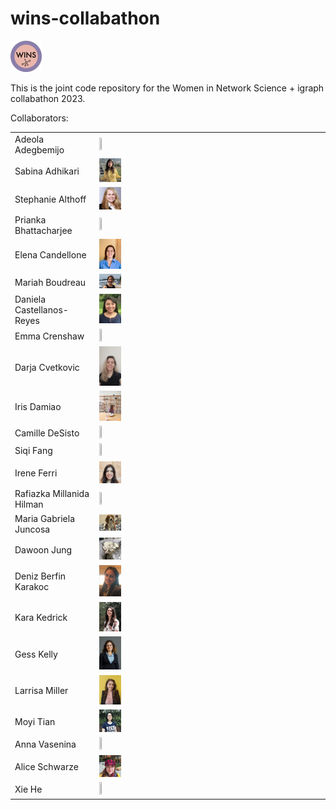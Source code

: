 # wins-collabathon

<img src="images/wins-logo.jpg"  width="10%" height="10%">

This is the joint code repository for the Women in Network Science + igraph collabathon 2023.

Collaborators:

<table>
    <tr>
    <td>Adeola Adegbemijo</td>
    <td valign="center"><img src="images/adegbemijo.jpg"  width="10%" height="10%"></td>
    </tr>
    <tr>
    <td>Sabina Adhikari</td>
    <td valign="center"><img src="images/adhikari.jpg"  width="10%" height="10%"></td>
    </tr>
    <tr>
    <td>Stephanie Althoff</td>
    <td valign="center"><img src="images/althoff.jpg"  width="10%" height="10%"></td>
    </tr>
    <tr>
    <td>Prianka Bhattacharjee</td>
    <td valign="center"><img src="images/bhattacharjee.jpg"  width="10%" height="10%"></td>
    </tr>
    <tr>
    <td>Elena Candellone</td>
    <td valign="center"><img src="images/candellone.jpg"  width="10%" height="10%"></td>
    </tr>
    <tr>
    <td>Mariah Boudreau</td>
    <td valign="center"><img src="images/boudreau.jpg"  width="10%" height="10%"></td>
    </tr>
    <tr>
    <td>Daniela Castellanos-Reyes</td>
    <td valign="center"><img src="images/castellanos-reyes.jpg"  width="10%" height="10%"></td>
    </tr>
    <tr>
    <td>Emma Crenshaw</td>
    <td valign="center"><img src="images/crenshaw.jpg"  width="10%" height="10%"></td>
    </tr>
    <tr>
    <td>Darja Cvetkovic</td>
    <td valign="center"><img src="images/cvetkovic.jpg"  width="10%" height="10%"></td>
    </tr>
    <tr>
    <td>Iris Damiao</td>
    <td valign="center"><img src="images/damiao_iris.png"  width="10%" height="10%"></td>
    </tr>
    <tr>
    <td>Camille DeSisto</td>
    <td valign="center"><img src="images/desisto.jpg"  width="10%" height="10%"></td>
    </tr>
    <tr>
    <td>Siqi Fang</td>
    <td valign="center"><img src="images/fang.jpg"  width="10%" height="10%"></td>
    </tr>
    <tr>
    <td>Irene Ferri</td>
    <td valign="center"><img src="images/ferri.jpg"  width="10%" height="10%"></td>
    </tr>
    <tr>
    <td>Rafiazka Millanida Hilman</td>
    <td valign="center"><img src="images/hilman.jpg"  width="10%" height="10%"></td>
    </tr>
    <tr>
    <td>Maria Gabriela Juncosa</td>
    <td valign="center"><img src="images/juncosa.jpg"  width="10%" height="10%"></td>
    </tr>
    <tr>
    <td>Dawoon Jung</td>
    <td valign="center"><img src="images/jung.jpg"  width="10%" height="10%"></td>
    </tr>
    <tr>
    <td>Deniz Berfin Karakoc</td>
    <td valign="center"><img src="images/karakoc.jpg"  width="10%" height="10%"></td>
    </tr>
    <tr>
    <td>Kara Kedrick</td>
    <td valign="center"><img src="images/kedrick.jpg"  width="10%" height="10%"></td>
    </tr>
    <tr>
    <td>Gess Kelly</td>
    <td valign="center"><img src="images/kelly.jpg"  width="10%" height="10%"></td>
    </tr>
    <tr>
    <td>Larrisa Miller</td>
    <td valign="center"><img src="images/miller.jpg"  width="10%" height="10%"></td>
    </tr>
    <tr>
    <td>Moyi Tian</td>
    <td valign="center"><img src="images/tian.jpg"  width="10%" height="10%"></td>
    </tr>
    <tr>
    <td>Anna Vasenina</td>
    <td valign="center"><img src="images/vasenina.jpg"  width="10%" height="10%"></td>
    </tr>
    <tr>
    <td>Alice Schwarze</td>
    <td valign="center"><img src="images/schwarze.jpg"  width="10%" height="10%"></td>
    </tr>
    <tr>
    <td>Xie He</td>
    <td valign="center"><img src="images/he.jpg"  width="10%" height="10%"></td>
    </tr>
</table>